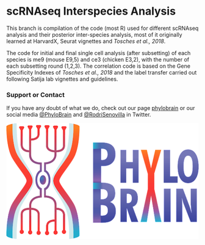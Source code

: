 # **scRNAseq Interspecies Analysis** 

This branch is compilation of the code (most R) used for different scRNAseq analysis and their posterior inter-species analysis, most of it originally learned at HarvardX, Seurat vignettes and _Tosches et al., 2018_.

The code for initial and final single cell analysis (after subsetting) of each species is me9 (mouse E9,5) and ce3 (chicken E3,2), with the number of each subsetting round (1,2,3). The correlation code is based on the Gene Specificity Indexes of _Tosches et al., 2018_ and the label transfer carried out following Satija lab vignettes and guidelines.

### Support or Contact

If you have any doubt of what we do, check out our page [phylobrain](http://phylobrain.com/) or our social media [@PhyloBrain](https://twitter.com/PhyloBrain) and [@RodriSenovilla](https://twitter.com/RodriSenovilla) in Twitter. 

[![Logo](https://github.com/rodrisenovilla/phylobrain/blob/main/unnamed.png?raw=true)](http://phylobrain.com/)
